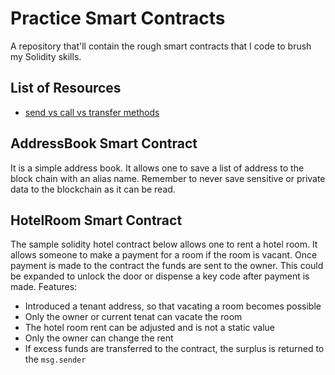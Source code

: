# Practice Smart Contracts
A repository that'll contain the rough smart contracts that I code to brush my Solidity skills.

## List of Resources

* [send vs call vs transfer methods](https://fravoll.github.io/solidity-patterns/secure_ether_transfer.html)

## AddressBook Smart Contract
It is a simple address book. It allows one to save a list of address to the block chain with an alias name. Remember to never save sensitive or private data to the blockchain as it can be read. 

## HotelRoom Smart Contract
The sample solidity hotel contract below allows one to rent a hotel room. It allows someone to make a payment for a room if the room is vacant. Once payment is made to the contract the funds are sent to the owner. This could be expanded to unlock the door or dispense a key code after payment is made. 
Features:
* Introduced a tenant address, so that vacating a room becomes possible
* Only the owner or current tenat can vacate the room
* The hotel room rent can be adjusted and is not a static value
* Only the owner can change the rent
* If excess funds are transferred to the contract, the surplus is returned to the `msg.sender`

